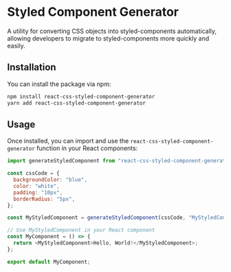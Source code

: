 # Styled Component Generator

A utility for converting CSS objects into styled-components automatically, allowing developers to migrate to styled-components more quickly and easily.

## Installation

You can install the package via npm:

```bash
npm install react-css-styled-component-generator
yarn add react-css-styled-component-generator
```

## Usage

Once installed, you can import and use the `react-css-styled-component-generator` function in your React components:

```javascript
import generateStyledComponent from "react-css-styled-component-generator";

const cssCode = {
  backgroundColor: "blue",
  color: "white",
  padding: "10px",
  borderRadius: "5px",
};

const MyStyledComponent = generateStyledComponent(cssCode, "MyStyledComponent");

// Use MyStyledComponent in your React component
const MyComponent = () => {
  return <MyStyledComponent>Hello, World!</MyStyledComponent>;
};

export default MyComponent;
```
